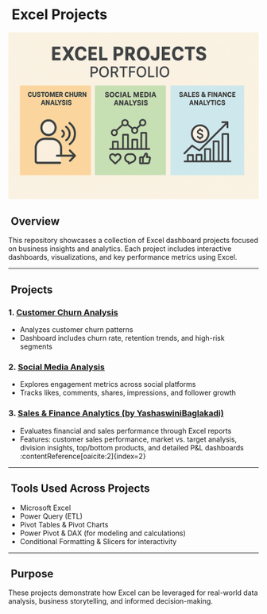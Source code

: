 # ​ Excel Projects 

![Portfolio Banner](https://github.com/YashaswiniBaglakadi/Excel-Projects/blob/c95d0ed7707bec432653446182bd9ac0e19e89ef/banner/Excel%20Banner.png)

## ​ Overview
This repository showcases a collection of Excel dashboard projects focused on business insights and analytics. Each project includes interactive dashboards, visualizations, and key performance metrics using Excel.

---

##  ​ Projects

### 1. [Customer Churn Analysis](https://github.com/your-username/customer-churn-analysis-excel)
- Analyzes customer churn patterns  
- Dashboard includes churn rate, retention trends, and high-risk segments

### 2. [Social Media Analysis](https://github.com/your-username/social-media-analysis-excel)
- Explores engagement metrics across social platforms  
- Tracks likes, comments, shares, impressions, and follower growth  

### 3. [Sales & Finance Analytics (by YashaswiniBaglakadi)](https://github.com/YashaswiniBaglakadi/Excel-sales-Finance-Analytics)
- Evaluates financial and sales performance through Excel reports  
- Features: customer sales performance, market vs. target analysis, division insights, top/bottom products, and detailed P&L dashboards :contentReference[oaicite:2]{index=2}

---

##  ​ Tools Used Across Projects
- Microsoft Excel  
- Power Query (ETL)  
- Pivot Tables & Pivot Charts  
- Power Pivot & DAX (for modeling and calculations)  
- Conditional Formatting & Slicers for interactivity  

---

##  ️ Purpose
These projects demonstrate how Excel can be leveraged for real-world data analysis, business storytelling, and informed decision-making.
